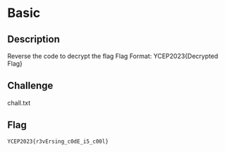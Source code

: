 Basic
===

## Description
Reverse the code to decrypt the flag
Flag Format: YCEP2023{Decrypted Flag}

## Challenge
chall.txt

## Flag
```
YCEP2023{r3vErsing_c0dE_i5_c00l}
```